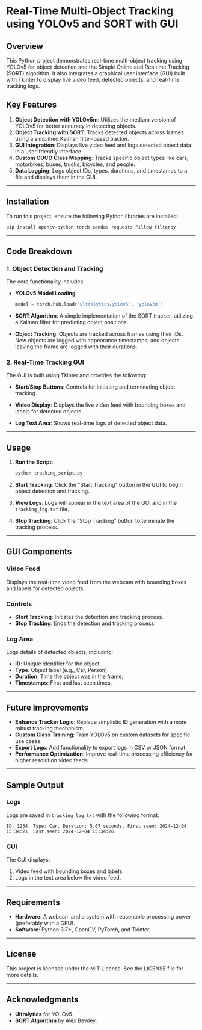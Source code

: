 # Real-Time Multi-Object Tracking using YOLOv5 and SORT with GUI

## Overview
This Python project demonstrates real-time multi-object tracking using YOLOv5 for object detection and the Simple Online and Realtime Tracking (SORT) algorithm. It also integrates a graphical user interface (GUI) built with Tkinter to display live video feed, detected objects, and real-time tracking logs.

## Key Features
1. **Object Detection with YOLOv5m**: Utilizes the medium version of YOLOv5 for better accuracy in detecting objects.
2. **Object Tracking with SORT**: Tracks detected objects across frames using a simplified Kalman filter-based tracker.
3. **GUI Integration**: Displays live video feed and logs detected object data in a user-friendly interface.
4. **Custom COCO Class Mapping**: Tracks specific object types like cars, motorbikes, buses, trucks, bicycles, and people.
5. **Data Logging**: Logs object IDs, types, durations, and timestamps to a file and displays them in the GUI.

---

## Installation
To run this project, ensure the following Python libraries are installed:

```bash
pip install opencv-python torch pandas requests Pillow filterpy
```

---

## Code Breakdown

### 1. Object Detection and Tracking
The core functionality includes:

- **YOLOv5 Model Loading**:
  ```python
  model = torch.hub.load('ultralytics/yolov5', 'yolov5m')
  ```

- **SORT Algorithm**:
  A simple implementation of the SORT tracker, utilizing a Kalman filter for predicting object positions.

- **Object Tracking**:
  Objects are tracked across frames using their IDs. New objects are logged with appearance timestamps, and objects leaving the frame are logged with their durations.

### 2. Real-Time Tracking GUI
The GUI is built using Tkinter and provides the following:

- **Start/Stop Buttons**:
  Controls for initiating and terminating object tracking.

- **Video Display**:
  Displays the live video feed with bounding boxes and labels for detected objects.

- **Log Text Area**:
  Shows real-time logs of detected object data.

---

## Usage

1. **Run the Script**:
   ```bash
   python tracking_script.py
   ```

2. **Start Tracking**:
   Click the "Start Tracking" button in the GUI to begin object detection and tracking.

3. **View Logs**:
   Logs will appear in the text area of the GUI and in the `tracking_log.txt` file.

4. **Stop Tracking**:
   Click the "Stop Tracking" button to terminate the tracking process.

---

## GUI Components

### Video Feed
Displays the real-time video feed from the webcam with bounding boxes and labels for detected objects.

### Controls
- **Start Tracking**: Initiates the detection and tracking process.
- **Stop Tracking**: Ends the detection and tracking process.

### Log Area
Logs details of detected objects, including:
- **ID**: Unique identifier for the object.
- **Type**: Object label (e.g., Car, Person).
- **Duration**: Time the object was in the frame.
- **Timestamps**: First and last seen times.

---

## Future Improvements
- **Enhance Tracker Logic**: Replace simplistic ID generation with a more robust tracking mechanism.
- **Custom Class Training**: Train YOLOv5 on custom datasets for specific use cases.
- **Export Logs**: Add functionality to export logs in CSV or JSON format.
- **Performance Optimization**: Improve real-time processing efficiency for higher resolution video feeds.

---

## Sample Output

### Logs
Logs are saved in `tracking_log.txt` with the following format:
```
ID: 1234, Type: Car, Duration: 5.67 seconds, First seen: 2024-12-04 15:34:21, Last seen: 2024-12-04 15:34:26
```

### GUI
The GUI displays:
1. Video feed with bounding boxes and labels.
2. Logs in the text area below the video feed.

---

## Requirements
- **Hardware**: A webcam and a system with reasonable processing power (preferably with a GPU).
- **Software**: Python 3.7+, OpenCV, PyTorch, and Tkinter.

---

## License
This project is licensed under the MIT License. See the LICENSE file for more details.

---

## Acknowledgments
- **Ultralytics** for YOLOv5.
- **SORT Algorithm** by Alex Bewley.
